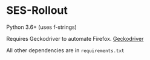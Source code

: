 # SES-Rollout

Python 3.6+ (uses f-strings)

Requires Geckodriver to automate Firefox. [Geckodriver](https://github.com/mozilla/geckodriver/releases)

All other dependencies are in `requirements.txt`
